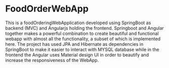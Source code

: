 # FoodOrderWebApp
This is a foodOrderingWebApplication developed using SpringBoot as backend (MVC) and Angularjs holding the frontend. Springboot and Angular together makes a powerful combination to create beautiful and functional webapp with almost all the functionality, a subset of which is implemented here. The project has used JPA and Hibernate as dependencies in SpringBoot to make it easier to interact with MYSQL database while in the frontend the Angular uses Material design UI in order to beautify and increase the responsiveness of the WebApp.
